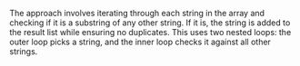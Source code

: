 The approach involves iterating through each string in the array and checking if it is a substring of any other string. If it is, the string is added to the result list while ensuring no duplicates. This uses two nested loops: the outer loop picks a string, and the inner loop checks it against all other strings.
